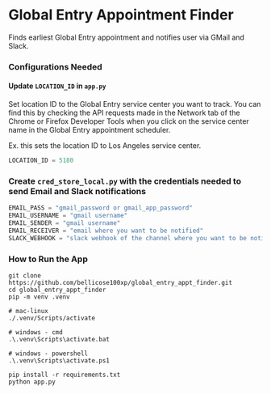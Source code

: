 # Global Entry Appointment Finder
Finds earliest Global Entry appointment and notifies user via GMail and Slack.

### Configurations Needed

#### Update `LOCATION_ID` in `app.py`
Set location ID to the Global Entry service center you want to track. You can find this by checking the API requests made in the Network tab of the Chrome or Firefox Developer Tools when you click on the service center name in the Global Entry appointment scheduler.

Ex. this sets the location ID to Los Angeles service center.

```python
LOCATION_ID = 5180
```

### Create `cred_store_local.py` with the credentials needed to send Email and Slack notifications

```python
EMAIL_PASS = "gmail_password or gmail_app_password"
EMAIL_USERNAME = "gmail username"
EMAIL_SENDER = "gmail username"
EMAIL_RECEIVER = "email where you want to be notified"
SLACK_WEBHOOK = "slack webhook of the channel where you want to be notified"
```

### How to Run the App

```
git clone https://github.com/bellicose100xp/global_entry_appt_finder.git
cd global_entry_appt_finder
pip -m venv .venv

# mac-linux
./.venv/Scripts/activate

# windows - cmd
.\.venv\Scripts\activate.bat

# windows - powershell
.\.venv\Scripts\activate.ps1

pip install -r requirements.txt
python app.py
```
